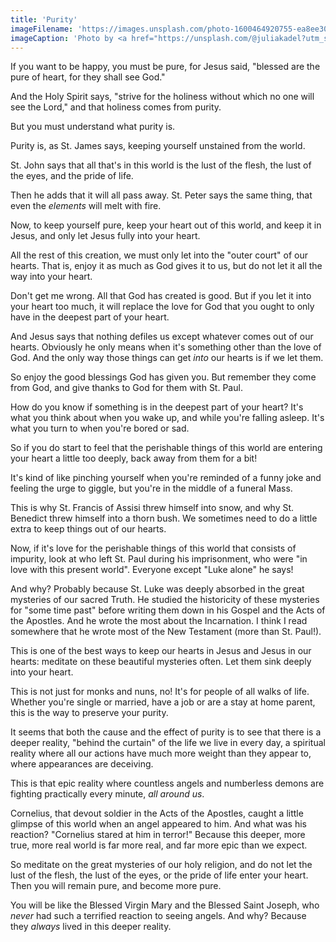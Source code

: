 ```yaml
---
title: 'Purity'
imageFilename: 'https://images.unsplash.com/photo-1600464920755-ea8ee301fc99?ixlib=rb-1.2.1&ixid=MnwxMjA3fDB8MHxwaG90by1wYWdlfHx8fGVufDB8fHx8&auto=format&fit=crop&w=1039&q=80'
imageCaption: 'Photo by <a href="https://unsplash.com/@juliakadel?utm_source=unsplash&utm_medium=referral&utm_content=creditCopyText">Julia Kadel</a> on <a href="https://unsplash.com/?utm_source=unsplash&utm_medium=referral&utm_content=creditCopyText">Unsplash</a>'
---
```


If you want to be happy, you must be pure, for Jesus said, "blessed are the pure of heart, for they shall see God."

And the Holy Spirit says, "strive for the holiness without which no one will see the Lord," and that holiness comes from purity.

But you must understand what purity is.

Purity is, as St. James says, keeping yourself unstained from the world.

St. John says that all that's in this world is the lust of the flesh, the lust of the eyes, and the pride of life.

Then he adds that it will all pass away. St. Peter says the same thing, that even the *elements* will melt with fire.

Now, to keep yourself pure, keep your heart out of this world, and keep it in Jesus, and only let Jesus fully into your heart.

All the rest of this creation, we must only let into the "outer court" of our hearts. That is, enjoy it as much as God gives it to us, but do not let it all the way into your heart.

Don't get me wrong. All that God has created is good. But if you let it into your heart too much, it will replace the love for God that you ought to only have in the deepest part of your heart.

And Jesus says that nothing defiles us except whatever comes out of our hearts. Obviously he only means when it's something other than the love of God. And the only way those things can get *into* our hearts is if we let them.

So enjoy the good blessings God has given you. But remember they come from God, and give thanks to God for them with St. Paul.

How do you know if something is in the deepest part of your heart? It's what you think about when you wake up, and while you're falling asleep. It's what you turn to when you're bored or sad.

So if you do start to feel that the perishable things of this world are entering your heart a little too deeply, back away from them for a bit!

It's kind of like pinching yourself when you're reminded of a funny joke and feeling the urge to giggle, but you're in the middle of a funeral Mass.

This is why St. Francis of Assisi threw himself into snow, and why St. Benedict threw himself into a thorn bush. We sometimes need to do a little extra to keep things out of our hearts.

Now, if it's love for the perishable things of this world that consists of impurity, look at who left St. Paul during his imprisonment, who were "in love with this present world". Everyone except "Luke alone" he says!

And why? Probably because St. Luke was deeply absorbed in the great mysteries of our sacred Truth. He studied the historicity of these mysteries for "some time past" before writing them down in his Gospel and the Acts of the Apostles. And he wrote the most about the Incarnation. I think I read somewhere that he wrote most of the New Testament (more than St. Paul!).

This is one of the best ways to keep our hearts in Jesus and Jesus in our hearts: meditate on these beautiful mysteries often. Let them sink deeply into your heart.

This is not just for monks and nuns, no! It's for people of all walks of life. Whether you're single or married, have a job or are a stay at home parent, this is the way to preserve your purity.

It seems that both the cause and the effect of purity is to see that there is a deeper reality, "behind the curtain" of the life we live in every day, a spiritual reality where all our actions have much more weight than they appear to, where appearances are deceiving.

This is that epic reality where countless angels and numberless demons are fighting practically every minute, *all around us*.

Cornelius, that devout soldier in the Acts of the Apostles, caught a little glimpse of this world when an angel appeared to him. And what was his reaction? "Cornelius stared at him in terror!" Because this deeper, more true, more real world is far more real, and far more epic than we expect.

So meditate on the great mysteries of our holy religion, and do not let the lust of the flesh, the lust of the eyes, or the pride of life enter your heart. Then you will remain pure, and become more pure.

You will be like the Blessed Virgin Mary and the Blessed Saint Joseph, who *never* had such a terrified reaction to seeing angels. And why? Because they *always* lived in this deeper reality.

